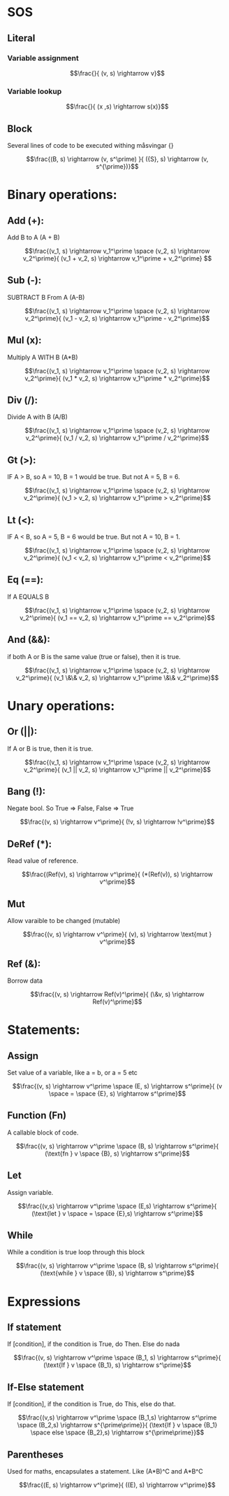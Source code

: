# SOS
## Literal

### Variable assignment

```math
\frac{}{ (v, s) \rightarrow v}
```

### Variable lookup

```math
\frac{}{ (x ,s) \rightarrow s(x)}
```

## Block

Several lines of code to be executed withing måsvingar {}

```math
\frac{(B, s) \rightarrow (v, s^\prime) }{ ({S}, s) \rightarrow (v, s^{\prime})}
```

# Binary operations:

## Add (+):

Add B to A (A + B)

```math
\frac{(v_1, s) \rightarrow v_1^\prime \space (v_2, s) \rightarrow v_2^\prime}{ (v_1 + v_2, s) \rightarrow v_1^\prime + v_2^\prime} 
```

## Sub (-):

SUBTRACT B From A (A-B)

```math
\frac{(v_1, s) \rightarrow v_1^\prime \space (v_2, s) \rightarrow v_2^\prime}{ (v_1 - v_2, s) \rightarrow v_1^\prime - v_2^\prime}
```


## Mul (x):

Multiply A WITH B (A*B)

```math
\frac{(v_1, s) \rightarrow v_1^\prime \space (v_2, s) \rightarrow v_2^\prime}{ (v_1 * v_2, s) \rightarrow v_1^\prime * v_2^\prime}
```

## Div (/):

Divide A with B (A/B)

```math
\frac{(v_1, s) \rightarrow v_1^\prime \space (v_2, s) \rightarrow v_2^\prime}{ (v_1 / v_2, s) \rightarrow v_1^\prime / v_2^\prime}
```

## Gt (>):

IF A > B, so A = 10, B = 1 would be true. But not A = 5, B = 6.

```math
\frac{(v_1, s) \rightarrow v_1^\prime \space (v_2, s) \rightarrow v_2^\prime}{ (v_1 > v_2, s) \rightarrow v_1^\prime > v_2^\prime}
```

## Lt (<):

IF A < B, so A = 5, B = 6 would be true. But not A = 10, B = 1.

```math
\frac{(v_1, s) \rightarrow v_1^\prime \space (v_2, s) \rightarrow v_2^\prime}{ (v_1 < v_2, s) \rightarrow v_1^\prime < v_2^\prime}
```

## Eq (==):

If A EQUALS B

```math
\frac{(v_1, s) \rightarrow v_1^\prime \space (v_2, s) \rightarrow v_2^\prime}{ (v_1 == v_2, s) \rightarrow v_1^\prime == v_2^\prime}
```

## And (&&):

if both A or B is the same value (true or false), then it is true.

```math
\frac{(v_1, s) \rightarrow v_1^\prime \space (v_2, s) \rightarrow v_2^\prime}{ (v_1 \&\& v_2, s) \rightarrow v_1^\prime \&\& v_2^\prime}
```

# Unary operations:

## Or (||):

If A or B is true, then it is true.

```math
\frac{(v_1, s) \rightarrow v_1^\prime \space (v_2, s) \rightarrow v_2^\prime}{ (v_1 || v_2, s) \rightarrow v_1^\prime || v_2^\prime}
```

## Bang (!):

Negate bool. So True => False, False => True

```math
\frac{(v, s) \rightarrow v^\prime}{ (!v, s) \rightarrow !v^\prime}
```

## DeRef (*):

Read value of reference.

```math
\frac{(Ref(v), s) \rightarrow v^\prime}{ (*(Ref(v)), s) \rightarrow v^\prime}
```

## Mut

Allow varaible to be changed (mutable)

```math
\frac{(v, s) \rightarrow v^\prime}{ (v), s) \rightarrow \text{mut } v^\prime}
```

## Ref (&):

Borrow data

```math
\frac{(v, s) \rightarrow Ref(v)^\prime}{ (\&v, s) \rightarrow Ref(v)^\prime}
```


# Statements:

## Assign

Set value of a variable, like a = b, or a = 5 etc

```math
\frac{(v, s) \rightarrow v^\prime \space (E, s) \rightarrow s^\prime}{ (v \space = \space {E}, s) \rightarrow s^\prime}
```

## Function (Fn)

A callable block of code.

```math
\frac{(v, s) \rightarrow v^\prime \space (B, s) \rightarrow s^\prime}{ (\text{fn } v \space {B}, s) \rightarrow s^\prime}
```

## Let

Assign variable.

```math
\frac{(v,s) \rightarrow v^\prime \space (E,s) \rightarrow s^\prime}{ (\text{let } v \space = \space {E},s) \rightarrow s^\prime}
```

## While

While a condition is true loop through this block

```math
\frac{(v, s) \rightarrow v^\prime \space (B, s) \rightarrow s^\prime}{ (\text{while } v \space {B}, s) \rightarrow s^\prime}
```

# Expressions

## If statement

If [condition], if the condition is True, do Then. Else do nada

```math
\frac{(v, s) \rightarrow v^\prime \space (B_1, s) \rightarrow s^\prime}{ (\text{If } v \space {B_1}, s) \rightarrow s^\prime}
```

## If-Else statement

If [condition], if the condition is True, do This, else do that.

```math
\frac{(v,s) \rightarrow v^\prime \space (B_1,s) \rightarrow s^\prime \space (B_2,s) \rightarrow s^{\prime\prime}}{ (\text{If } v \space {B_1} \space else \space {B_2},s) \rightarrow s^{\prime\prime}}
```
## Parentheses

Used for maths, encapsulates a statement. Like (A\*B)^C and A\*B^C

```math
\frac{(E, s) \rightarrow v^\prime}{ ((E), s) \rightarrow v^\prime}
```